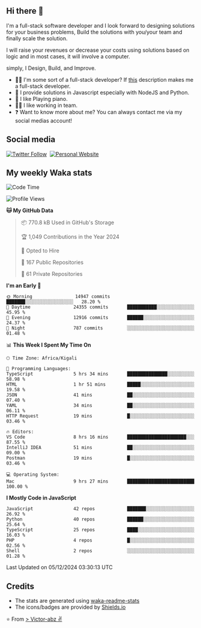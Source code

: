 ## Hi there 👋
I'm a full-stack software developer and I look forward to designing solutions for your business problems, Build the solutions with you/your team and finally scale the solution.

I will raise your revenues or decrease your costs using solutions based on logic and in most cases, it will involve a computer.

simply, I Design, Build, and Improve.

- 👨‍💻 I'm some sort of a full-stack developer? If [this](https://www.w3schools.com/whatis/whatis_fullstack.asp) description makes me a full-stack developer.
- 🌱 I provide solutions in Javascript especially with NodeJS and Python. 
- 🎹 I like Playing piano.
- 👯‍♀️ I like working in team.
- ❓ Want to know more about me? You can always contact me via my social medias account!

## Social media
[![Twitter Follow](https://img.shields.io/twitter/follow/vicky_abz?color=%231DA1F2&label=Twitter&style=for-the-badge&logo=twitter&logoColor=ffffff)](https://twitter.com/vicky_abz)
‎‎ [![Personal Website](https://img.shields.io/static/v1?label=visit&message=victor-abz.com&color=%235F021F&style=for-the-badge)](https://victor-abz.com/)

## My weekly Waka stats
<!--START_SECTION:waka-->
![Code Time](http://img.shields.io/badge/Code%20Time-902%20hrs%2022%20mins-blue)

![Profile Views](http://img.shields.io/badge/Profile%20Views-0-blue)

**🐱 My GitHub Data** 

> 📦 770.8 kB Used in GitHub's Storage 
 > 
> 🏆 1,049 Contributions in the Year 2024
 > 
> 💼 Opted to Hire
 > 
> 📜 167 Public Repositories 
 > 
> 🔑 61 Private Repositories 
 > 
**I'm an Early 🐤** 

```text
🌞 Morning                14947 commits       ███████░░░░░░░░░░░░░░░░░░   28.20 % 
🌆 Daytime                24355 commits       ███████████░░░░░░░░░░░░░░   45.95 % 
🌃 Evening                12916 commits       ██████░░░░░░░░░░░░░░░░░░░   24.37 % 
🌙 Night                  787 commits         ░░░░░░░░░░░░░░░░░░░░░░░░░   01.48 % 
```


📊 **This Week I Spent My Time On** 

```text
🕑︎ Time Zone: Africa/Kigali

💬 Programming Languages: 
TypeScript               5 hrs 34 mins       ███████████████░░░░░░░░░░   58.98 % 
HTML                     1 hr 51 mins        █████░░░░░░░░░░░░░░░░░░░░   19.58 % 
JSON                     41 mins             ██░░░░░░░░░░░░░░░░░░░░░░░   07.40 % 
YAML                     34 mins             ██░░░░░░░░░░░░░░░░░░░░░░░   06.11 % 
HTTP Request             19 mins             █░░░░░░░░░░░░░░░░░░░░░░░░   03.46 % 

🔥 Editors: 
VS Code                  8 hrs 16 mins       ██████████████████████░░░   87.55 % 
IntelliJ IDEA            51 mins             ██░░░░░░░░░░░░░░░░░░░░░░░   09.00 % 
Postman                  19 mins             █░░░░░░░░░░░░░░░░░░░░░░░░   03.46 % 

💻 Operating System: 
Mac                      9 hrs 27 mins       █████████████████████████   100.00 % 
```

**I Mostly Code in JavaScript** 

```text
JavaScript               42 repos            ███████░░░░░░░░░░░░░░░░░░   26.92 % 
Python                   40 repos            ██████░░░░░░░░░░░░░░░░░░░   25.64 % 
TypeScript               25 repos            ████░░░░░░░░░░░░░░░░░░░░░   16.03 % 
PHP                      4 repos             █░░░░░░░░░░░░░░░░░░░░░░░░   02.56 % 
Shell                    2 repos             ░░░░░░░░░░░░░░░░░░░░░░░░░   01.28 % 
```




 Last Updated on 05/12/2024 03:30:13 UTC
<!--END_SECTION:waka-->

## Credits
- The stats are generated using [waka-readme-stats](https://github.com/anmol098/waka-readme-stats)
- The icons/badges are provided by [Shields.io](https://shields.io/)

⭐️ From [> Victor-abz ✌](https://victor-abz.com/)
